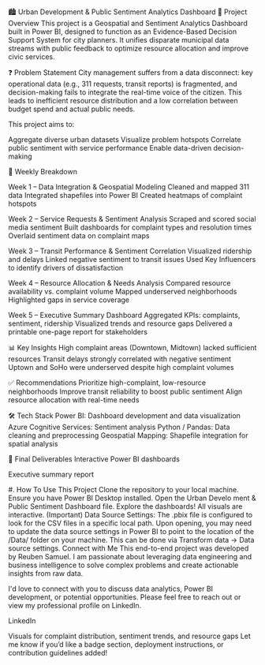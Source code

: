 🏙️ Urban Development & Public Sentiment Analytics Dashboard
📌 Project Overview
This project is a Geospatial and Sentiment Analytics Dashboard built in Power BI, designed to function as an Evidence-Based Decision Support System for city planners. It unifies disparate municipal data streams with public feedback to optimize resource allocation and improve civic services.

❓ Problem Statement 
City management suffers from a data disconnect: key operational data (e.g., 311 requests, transit reports) is fragmented, and decision-making fails to integrate the real-time voice of the citizen. This leads to inefficient resource distribution and a low correlation between budget spend and actual public needs.


This project aims to:

Aggregate diverse urban datasets
Visualize problem hotspots
Correlate public sentiment with service performance
Enable data-driven decision-making

📆 Weekly Breakdown

Week 1 – Data Integration & Geospatial Modeling
Cleaned and mapped 311 data
Integrated shapefiles into Power BI
Created heatmaps of complaint hotspots

Week 2 – Service Requests & Sentiment Analysis
Scraped and scored social media sentiment
Built dashboards for complaint types and resolution times
Overlaid sentiment data on complaint maps

Week 3 – Transit Performance & Sentiment Correlation
Visualized ridership and delays
Linked negative sentiment to transit issues
Used Key Influencers to identify drivers of dissatisfaction

Week 4 – Resource Allocation & Needs Analysis
Compared resource availability vs. complaint volume
Mapped underserved neighborhoods
Highlighted gaps in service coverage

Week 5 – Executive Summary Dashboard
Aggregated KPIs: complaints, sentiment, ridership
Visualized trends and resource gaps
Delivered a printable one-page report for stakeholders

📊 Key Insights
High complaint areas (Downtown, Midtown) lacked sufficient resources
Transit delays strongly correlated with negative sentiment
Uptown and SoHo were underserved despite high complaint volumes

✅ Recommendations
Prioritize high-complaint, low-resource neighborhoods
Improve transit reliability to boost public sentiment
Align resource allocation with real-time needs

🛠️ Tech Stack
Power BI: Dashboard development and data visualization
Azure Cognitive Services: Sentiment analysis
Python / Pandas: Data cleaning and preprocessing
Geospatial Mapping: Shapefile integration for spatial analysis

📄 Final Deliverables
Interactive Power BI dashboards

Executive summary report


#. How To Use This Project
Clone the repository to your local machine.
Ensure you have Power BI Desktop installed.
Open the Urban Develo ment & Public Sentiment Dashboard file.
Explore the dashboards! All visuals are interactive.
(Important) Data Source Settings: The .pbix file is configured to look for the CSV files in a specific local path. Upon opening, you may need to update the data source settings in Power BI to point to the location of the /Data/ folder on your machine. This can be done via Transform data -> Data source settings.
Connect with Me
This end-to-end project was developed by Reuben Samuel. I am passionate about leveraging data engineering and business intelligence to solve complex problems and create actionable insights from raw data.

I'd love to connect with you to discuss data analytics, Power BI development, or potential opportunities. Please feel free to reach out or view my professional profile on LinkedIn.

LinkedIn

Visuals for complaint distribution, sentiment trends, and resource gaps
Let me know if you’d like a badge section, deployment instructions, or contribution guidelines added!


